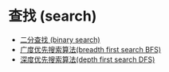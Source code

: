 # 查找 (search)


- [二分查找 (binary search)](./binary_search.ipynb)
- [广度优先搜索算法(breadth first search BFS)](./breadth_first_search.ipynb)
- [深度优先搜索算法(depth first search DFS)](./depth_first_search.ipynb)